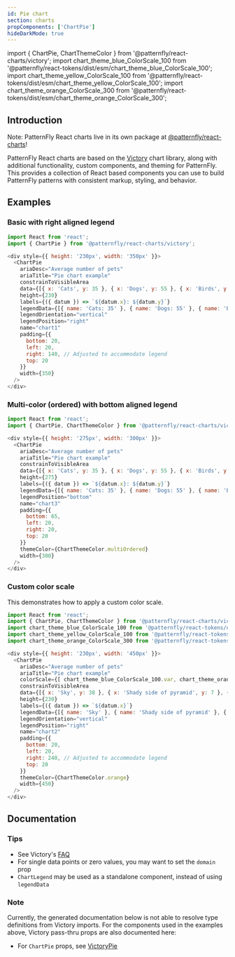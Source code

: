 ```yaml
---
id: Pie chart
section: charts
propComponents: ['ChartPie']
hideDarkMode: true
---
```


import { ChartPie, ChartThemeColor } from '@patternfly/react-charts/victory';
import chart_theme_blue_ColorScale_100 from '@patternfly/react-tokens/dist/esm/chart_theme_blue_ColorScale_100';
import chart_theme_yellow_ColorScale_100 from '@patternfly/react-tokens/dist/esm/chart_theme_yellow_ColorScale_100';
import chart_theme_orange_ColorScale_300 from '@patternfly/react-tokens/dist/esm/chart_theme_orange_ColorScale_300';

## Introduction
Note: PatternFly React charts live in its own package at [@patternfly/react-charts](https://www.npmjs.com/package/@patternfly/react-charts)!

PatternFly React charts are based on the [Victory](https://formidable.com/open-source/victory/docs/victory-chart/) chart library, along with additional functionality, custom components, and theming for PatternFly. This provides a collection of React based components you can use to build PatternFly patterns with consistent markup, styling, and behavior.

## Examples
### Basic with right aligned legend
```js
import React from 'react';
import { ChartPie } from '@patternfly/react-charts/victory';

<div style={{ height: '230px', width: '350px' }}>
  <ChartPie
    ariaDesc="Average number of pets"
    ariaTitle="Pie chart example"
    constrainToVisibleArea
    data={[{ x: 'Cats', y: 35 }, { x: 'Dogs', y: 55 }, { x: 'Birds', y: 10 }]}
    height={230}
    labels={({ datum }) => `${datum.x}: ${datum.y}`}
    legendData={[{ name: 'Cats: 35' }, { name: 'Dogs: 55' }, { name: 'Birds: 10' }]}
    legendOrientation="vertical"
    legendPosition="right"
    name="chart1"
    padding={{
      bottom: 20,
      left: 20,
      right: 140, // Adjusted to accommodate legend
      top: 20
    }}
    width={350}
  />
</div>
```

### Multi-color (ordered) with bottom aligned legend
```js
import React from 'react';
import { ChartPie, ChartThemeColor } from '@patternfly/react-charts/victory';

<div style={{ height: '275px', width: '300px' }}>
  <ChartPie
    ariaDesc="Average number of pets"
    ariaTitle="Pie chart example"
    constrainToVisibleArea
    data={[{ x: 'Cats', y: 35 }, { x: 'Dogs', y: 55 }, { x: 'Birds', y: 10 }]}
    height={275}
    labels={({ datum }) => `${datum.x}: ${datum.y}`}
    legendData={[{ name: 'Cats: 35' }, { name: 'Dogs: 55' }, { name: 'Birds: 10' }]}
    legendPosition="bottom"
    name="chart3"
    padding={{
      bottom: 65,
      left: 20,
      right: 20,
      top: 20
    }}
    themeColor={ChartThemeColor.multiOrdered}
    width={300}
  />
</div>
```

### Custom color scale

This demonstrates how to apply a custom color scale.

```js
import React from 'react';
import { ChartPie, ChartThemeColor } from '@patternfly/react-charts/victory';
import chart_theme_blue_ColorScale_100 from '@patternfly/react-tokens/dist/esm/chart_theme_blue_ColorScale_100';
import chart_theme_yellow_ColorScale_100 from '@patternfly/react-tokens/dist/esm/chart_theme_yellow_ColorScale_100';
import chart_theme_orange_ColorScale_300 from '@patternfly/react-tokens/dist/esm/chart_theme_orange_ColorScale_300';

<div style={{ height: '230px', width: '450px' }}>
  <ChartPie
    ariaDesc="Average number of pets"
    ariaTitle="Pie chart example"
    colorScale={[ chart_theme_blue_ColorScale_100.var, chart_theme_orange_ColorScale_300.var, chart_theme_yellow_ColorScale_100.var, chart_theme_blue_ColorScale_100.var, ]}
    constrainToVisibleArea
    data={[{ x: 'Sky', y: 38 }, { x: 'Shady side of pyramid', y: 7 }, { x: 'Sunny side of pyramid', y: 17 }, { x: 'Sky', y: 38 }]}
    height={230}
    labels={({ datum }) => `${datum.x}`}
    legendData={[{ name: 'Sky' }, { name: 'Shady side of pyramid' }, { name: 'Sunny side of pyramid' }]}
    legendOrientation="vertical"
    legendPosition="right"
    name="chart2"
    padding={{
      bottom: 20,
      left: 20,
      right: 240, // Adjusted to accommodate legend
      top: 20
    }}
    themeColor={ChartThemeColor.orange}
    width={450}
  />
</div>
```

## Documentation
### Tips
- See Victory's [FAQ](https://formidable.com/open-source/victory/docs/faq)
- For single data points or zero values, you may want to set the `domain` prop
- `ChartLegend` may be used as a standalone component, instead of using `legendData`

### Note
Currently, the generated documentation below is not able to resolve type definitions from Victory imports. For the 
components used in the examples above, Victory pass-thru props are also documented here:

- For `ChartPie` props, see [VictoryPie](https://formidable.com/open-source/victory/docs/victory-pie)
